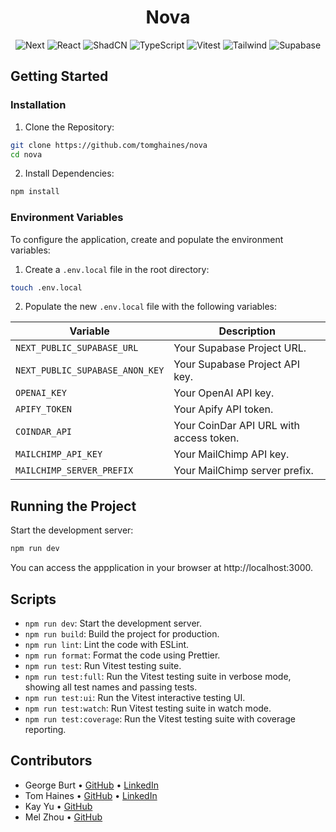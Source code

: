 <div align="center">

# Nova
![Next](https://img.shields.io/badge/Next.js%20-%20%23000000?style=for-the-badge&logo=nextdotjs&logoColor=%23ffffff&link=https%3A%2F%2Fnextjs.org%2F)
![React](https://img.shields.io/badge/react-%2320232a.svg?link=https://react.dev/&style=for-the-badge&logo=react&logoColor=%2361DAFB)
![ShadCN](https://img.shields.io/badge/shadcn%20-%20%23212121?style=for-the-badge&logo=shadcnui&link=https%3A%2F%2Fui.shadcn.com%2F)
![TypeScript](https://img.shields.io/badge/TypeScript%20-%20%233178C6?style=for-the-badge&logo=typescript&logoColor=%23ffffff&link=https%3A%2F%2Fwww.typescriptlang.org%2F)
![Vitest](https://img.shields.io/badge/Vitest%20-%20%23ACD268?style=for-the-badge&logo=vitest&logoColor=%23ffffff&link=https%3A%2F%2Fvitest.dev%2F)
![Tailwind](https://img.shields.io/badge/tailwindcss%20-%20%2338B2AC?style=for-the-badge&logo=tailwindcss&logoColor=%23ffffff&link=https%3A%2F%2Ftailwindcss.com%2F)
![Supabase](https://img.shields.io/badge/Supabase%20-%20%233ECF8E?style=for-the-badge&logo=supabase&logoColor=%23ffffff&link=https%3A%2F%2Fsupabase.com%2F)

</div>

## Getting Started

### Installation

1. Clone the Repository:

```bash
git clone https://github.com/tomghaines/nova
cd nova
```

2. Install Dependencies:

```bash
npm install
```

### Environment Variables

To configure the application, create and populate the environment variables:

1. Create a `.env.local` file in the root directory:

```bash
touch .env.local
```

2. Populate the new `.env.local` file with the following variables:

| Variable                        | Description                             |
| ------------------------------- | ----------------------------------------|
| `NEXT_PUBLIC_SUPABASE_URL`      | Your Supabase Project URL.              |
| `NEXT_PUBLIC_SUPABASE_ANON_KEY` | Your Supabase Project API key.          |
| `OPENAI_KEY`                    | Your OpenAI API key.                    |
| `APIFY_TOKEN `                  | Your Apify API token.                   |
| `COINDAR_API `                  | Your CoinDar API URL with access token. |
| `MAILCHIMP_API_KEY `            | Your MailChimp API key.                 |
| `MAILCHIMP_SERVER_PREFIX`       | Your MailChimp server prefix.           |

## Running the Project

Start the development server:

```bash
npm run dev
```

You can access the appplication in your browser at http://localhost:3000.

## Scripts

- `npm run dev`: Start the development server.
- `npm run build`: Build the project for production.
- `npm run lint`: Lint the code with ESLint.
- `npm run format`: Format the code using Prettier.
- `npm run test`: Run Vitest testing suite.
- `npm run test:full`: Run the Vitest testing suite in verbose mode, showing all test names and passing tests.
- `npm run test:ui`: Run the Vitest interactive testing UI.
- `npm run test:watch`: Run Vitest testing suite in watch mode.
- `npm run test:coverage`: Run the Vitest testing suite with coverage reporting.

## Contributors
- George Burt • [GitHub](https://github.com/georgeeburt) • [LinkedIn](https://www.linkedin.com/in/george-burt/)
- Tom Haines • [GitHub](https://github.com/tomghaines) • [LinkedIn](https://www.linkedin.com/in/tom-haines-5755462b4/)
- Kay Yu • [GitHub](https://github.com/kayyueth)
- Mel Zhou • [GitHub](http://github.com/waterlily-lychi-zhou)